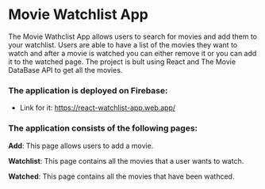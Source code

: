 # Movie Watchlist App 

The Movie Wathclist App allows users to search for movies and add them to your watchlist. Users are able to have a list of the movies they want to watch and after a movie is watched you can either remove it or you can add it to the watched page. The project is bult using React and The Movie DataBase API to get all the movies.

### The application is deployed on Firebase:
- Link for it: https://react-watchlist-app.web.app/

### The application consists of the following pages:


**Add**: This page allows users to add a movie.

**Watchlist**: This page contains all the movies that a user wants to watch.

**Watched**: This page contains all the movies that have been wathced.

